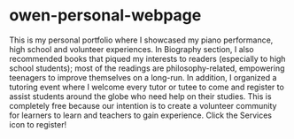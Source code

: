 # owen-personal-webpage
This is my personal portfolio where I showcased my piano performance, high school and volunteer experiences. In Biography section, I also recommended
books that piqued my interests to readers (especially to high school students); most of the readings are philosophy-related, empowering teenagers to improve themselves on a long-run.
In addition, I organized a tutoring event where I welcome every tutor or tutee to come and register to assist students around the globe who need
help on their studies. This is completely free because our intention is to create a volunteer community for learners to learn and teachers
to gain experience. Click the Services icon to register!
